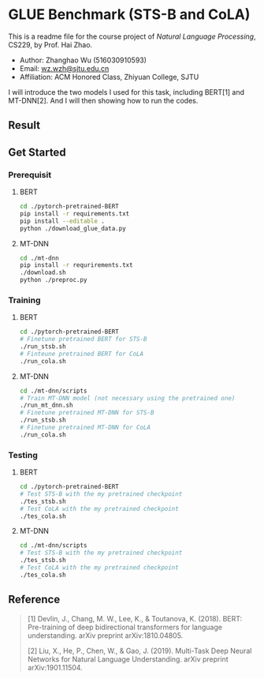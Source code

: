 # GLUE Benchmark (STS-B and CoLA)

This is a readme file for the course project of *Natural Language Processing*, CS229, by Prof. Hai Zhao.

* Author: Zhanghao Wu (516030910593)
* Email: wz.wzh@sjtu.edu.cn
* Affiliation: ACM Honored Class, Zhiyuan College, SJTU

I will introduce the two models I used for this task, including BERT[1] and MT-DNN[2]. And I will then showing how to run the codes.

## Result


## Get Started
### Prerequisit
1. BERT
   ```bash
   cd ./pytorch-pretrained-BERT
   pip install -r requirements.txt
   pip install --editable .
   python ./download_glue_data.py
   ```
2. MT-DNN
   ```bash
   cd ./mt-dnn
   pip install -r requrirements.txt
   ./download.sh
   python ./preproc.py
   ```

### Training
1. BERT
   ```bash
   cd ./pytorch-pretrained-BERT
   # Finetune pretrained BERT for STS-B
   ./run_stsb.sh
   # Finteune pretrained BERT for CoLA
   ./run_cola.sh
   ```
2. MT-DNN
   ```bash
   cd ./mt-dnn/scripts
   # Train MT-DNN model (not necessary using the pretrained one)
   ./run_mt_dnn.sh
   # Finetune pretrained MT-DNN for STS-B
   ./run_stsb.sh
   # Finetune pretrained MT-DNN for CoLA
   ./run_cola.sh
   ```
   
### Testing
1. BERT
   ```bash
   cd ./pytorch-pretrained-BERT
   # Test STS-B with the my pretrained checkpoint
   ./tes_stsb.sh
   # Test CoLA with the my pretrained checkpoint
   ./tes_cola.sh
   ```
2. MT-DNN
   ```bash
   cd ./mt-dnn/scripts
   # Test STS-B with the my pretrained checkpoint
   ./tes_stsb.sh
   # Test CoLA with the my pretrained checkpoint
   ./tes_cola.sh
   ```
## Reference
> [1] Devlin, J., Chang, M. W., Lee, K., & Toutanova, K. (2018). BERT: Pre-training of deep bidirectional transformers for language understanding. arXiv preprint arXiv:1810.04805.
> 
> [2] Liu, X., He, P., Chen, W., & Gao, J. (2019). Multi-Task Deep Neural Networks for Natural Language Understanding. arXiv preprint arXiv:1901.11504.